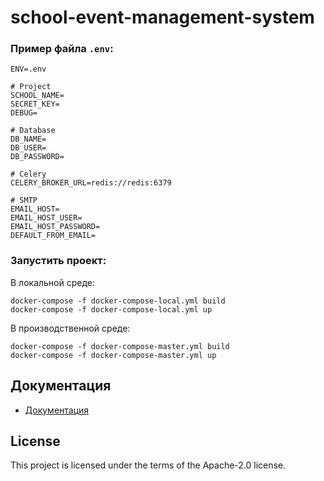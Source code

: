 # school-event-management-system

### Пример файла `.env`:

```dotenv
ENV=.env

# Project
SCHOOL_NAME=
SECRET_KEY=
DEBUG=

# Database
DB_NAME=
DB_USER=
DB_PASSWORD=

# Celery
CELERY_BROKER_URL=redis://redis:6379

# SMTP
EMAIL_HOST=
EMAIL_HOST_USER=
EMAIL_HOST_PASSWORD=
DEFAULT_FROM_EMAIL=

```

### Запустить проект:

В локальной среде:
```shell
docker-compose -f docker-compose-local.yml build
docker-compose -f docker-compose-local.yml up
```

В производственной среде:
```shell
docker-compose -f docker-compose-master.yml build
docker-compose -f docker-compose-master.yml up
```

## Документация

- [Документация](./docs/README.md)


## License

This project is licensed under the terms of the Apache-2.0 license.

